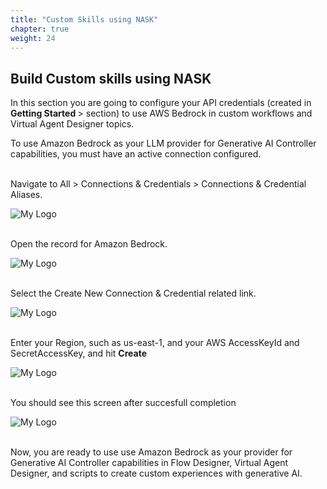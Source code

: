 ```yaml
---
title: "Custom Skills using NASK"
chapter: true
weight: 24
---
```


## Build Custom skills using NASK ##

In this section you are going to configure your API credentials (created in <b> Getting Started </b>> section) to use AWS Bedrock in custom workflows and Virtual Agent Designer topics.

To use Amazon Bedrock as your LLM provider for Generative AI Controller capabilities, you must have an active connection configured.

</br>
Navigate to All > Connections & Credentials > Connections & Credential Aliases.

![My Logo](/images/servicenow/now-connection-credentials.png)

</br>
Open the record for Amazon Bedrock.

![My Logo](/images/servicenow/now-select-bedrock-connection.png)

</br>
Select the Create New Connection & Credential related link.

![My Logo](/images/servicenow/now-create-connection-credential.png)

</br>
Enter your Region, such as us-east-1, and your AWS AccessKeyId and SecretAccessKey, and hit <b>Create</b>

![My Logo](/images/servicenow/now-enter-credentials.png)

</br>
You should see this screen after succesfull completion

![My Logo](/images/servicenow/now-completed-connection-credentials.png)

</br>
Now, you are ready to use use Amazon Bedrock as your provider for Generative AI Controller capabilities in Flow Designer, Virtual Agent Designer, and scripts to create custom experiences with generative AI.